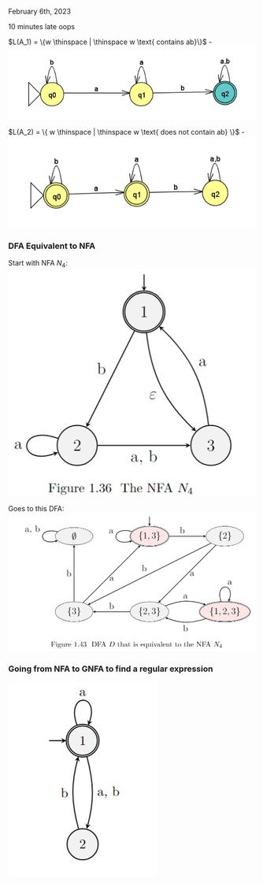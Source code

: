 February 6th, 2023

10 minutes late oops

$L(A_1) = \{w \thinspace | \thinspace w \text{ contains ab}\}$ -
![A_1](images/contains_ab.png)

$L(A_2) = \{ w \thinspace | \thinspace w \text{ does not contain ab} \}$ -
![A_2](images/no_ab.png)


### DFA Equivalent to NFA

Start with NFA $N_4$:
![N_4](images/n4.png)

Goes to this DFA:
![DFA](images/dfa.png)


### Going from NFA to GNFA to find a regular expression

![nf2](images/nfa2.png)

